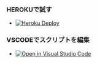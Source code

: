 ### HEROKUで試す
- [![Heroku Deploy](https://www.herokucdn.com/deploy/button.png)](https://heroku.com/deploy?template=https://github.com/wanpa/gateway)

### VSCODEでスクリプトを編集
- [![Open in Visual Studio Code](https://open.vscode.dev/badges/open-in-vscode.svg)](https://open.vscode.dev/organization/repository)
